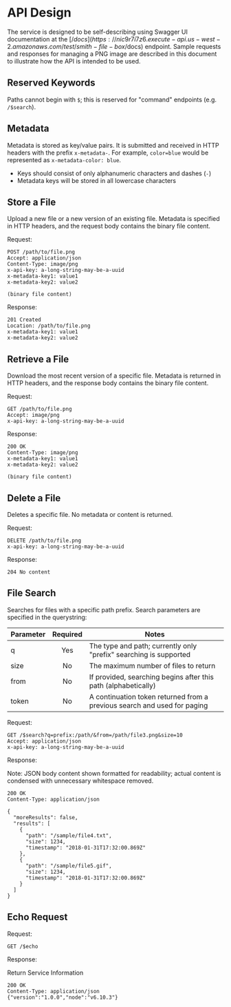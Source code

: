 # API Design

The service is designed to be self-describing using Swagger UI documentation at the [/$docs](https://nic9r7i7z6.execute-api.us-west-2.amazonaws.com/test/smith-file-box/$docs) endpoint.  Sample requests and responses for managing a PNG image are described in this document to illustrate how the API is intended to be used.

## Reserved Keywords

Paths cannot begin with `$`; this is reserved for "command" endpoints (e.g. `/$search`).

## Metadata

Metadata is stored as key/value pairs.  It is submitted and received in HTTP headers with the prefix `x-metadata-`.  For example, `color=blue` would be represented as `x-metadata-color: blue`.

- Keys should consist of only alphanumeric characters and dashes (`-`)
- Metadata keys will be stored in all lowercase characters

## Store a File

Upload a new file or a new version of an existing file.  Metadata is specified in HTTP headers, and the request body contains the binary file content.

Request:

```text
POST /path/to/file.png
Accept: application/json
Content-Type: image/png
x-api-key: a-long-string-may-be-a-uuid
x-metadata-key1: value1
x-metadata-key2: value2

(binary file content)
```

Response:

```text
201 Created
Location: /path/to/file.png
x-metadata-key1: value1
x-metadata-key2: value2
```

## Retrieve a File

Download the most recent version of a specific file.  Metadata is returned in HTTP headers, and the response body contains the binary file content.

Request:

```text
GET /path/to/file.png
Accept: image/png
x-api-key: a-long-string-may-be-a-uuid
```

Response:

```text
200 OK
Content-Type: image/png
x-metadata-key1: value1
x-metadata-key2: value2

(binary file content)
```

## Delete a File

Deletes a specific file.  No metadata or content is returned.

Request:

```text
DELETE /path/to/file.png
x-api-key: a-long-string-may-be-a-uuid
```

Response:

```text
204 No content
```

## File Search

Searches for files with a specific path prefix.  Search parameters are specified in the querystring:

| Parameter | Required | Notes |
| --------- |:--------:| ----- |
| q         | Yes      | The type and path; currently only "prefix" searching is supported |
| size      | No       | The maximum number of files to return |
| from      | No       | If provided, searching begins after this path (alphabetically) |
| token     | No       | A continuation token returned from a previous search and used for paging |

Request:

```text
GET /$search?q=prefix:/path/&from=/path/file3.png&size=10
Accept: application/json
x-api-key: a-long-string-may-be-a-uuid
```

Response:

Note: JSON body content shown formatted for readability; actual content is condensed with unnecessary whitespace removed.

```text
200 OK
Content-Type: application/json

{
  "moreResults": false,
  "results": [
    {
      "path": "/sample/file4.txt",
      "size": 1234,
      "timestamp": "2018-01-31T17:32:00.869Z"
    },
    {
      "path": "/sample/file5.gif",
      "size": 1234,
      "timestamp": "2018-01-31T17:32:00.869Z"
    }
  ]
}
```

## Echo Request

Request:

```text
GET /$echo
```

Response:

Return Service Information

```text
200 OK
Content-Type: application/json
{"version":"1.0.0","node":"v6.10.3"}
```